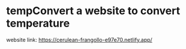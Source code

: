 # tempConvert a website to convert temperature
website link: https://cerulean-frangollo-e97e70.netlify.app/
